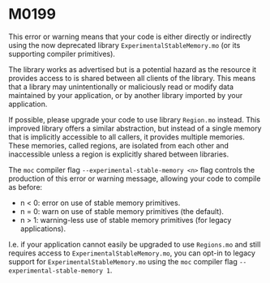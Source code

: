 # M0199

This error or warning means that your code is either directly or indirectly using the now deprecated library `ExperimentalStableMemory.mo` (or its supporting compiler primitives).

The library works as advertised but is a potential hazard as the resource it provides access to is shared between all clients of the library.
This means that a library may unintentionally or maliciously read or modify data maintained by your application, or by another library imported by your application.

If possible, please upgrade your code to use library `Region.mo` instead.
This improved library offers a similar abstraction, but instead of a single memory that is implicitly accessible to all callers, it provides multiple memories.
These memories, called regions, are isolated from each other and inaccessible unless a region is explicitly shared between libraries.

The `moc` compiler flag `--experimental-stable-memory <n>` flag controls the production of this error or warning message, allowing your code to compile as before:
* n < 0: error on use of stable memory primitives.
* n = 0: warn on use of stable memory primitives (the default).
* n > 1: warning-less use of stable memory primitives (for legacy applications).

I.e. if your application cannot easily be upgraded to use `Regions.mo` and still requires access to `ExperimentalStableMemory.mo`, you can opt-in to legacy support for `ExperimentalStableMemory.mo` using the `moc` compiler flag `--experimental-stable-memory 1`.
